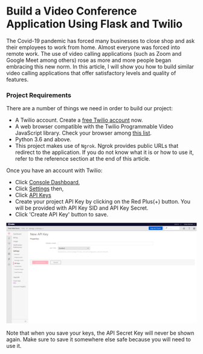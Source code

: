 # Build a Video Conference Application Using Flask and Twilio

The Covid-19 pandemic has forced many businesses to close shop and ask their employees to work from home. Almost everyone was forced into remote work. The use of video calling applications (such as Zoom and Google Meet among others) rose as more and more people began embracing this new norm. In this article, I will show you how to build similar video calling applications that offer satisfactory levels and quality of features.

### Project Requirements

There are a number of things we need in order to build our project:
* A Twilio account. Create a [free Twilio account](www.twilio.com/referral/WNPWrR) now.
* A web browser compatible with the Twilio Programmable Video JavaScript library. Check your browser among [this list](https://www.twilio.com/docs/video/javascript).
* Python 3.6 and above.
* This project makes use of `Ngrok`. Ngrok provides public URLs that redirect to the application. If you do not know what it is or how to use it, refer to the reference section at the end of this article.

Once you have an account with Twilio:
* Click [Console Dashboard](https://www.twilio.com/console), 
* Click [Settings](https://www.twilio.com/console/project/settings) then,
* Click [API Keys](https://www.twilio.com/console/project/api-keys)
* Create your project API Key by clicking on the Red Plus(+) button. You will be provided with API Key SID and API Key Secret. 
* Click 'Create API Key' button to save.

![New API Key](images/new_api_key.png)

Note that when you save your keys, the API Secret Key will never be shown again. Make sure to save it somewhere else safe because you will need to use it.

